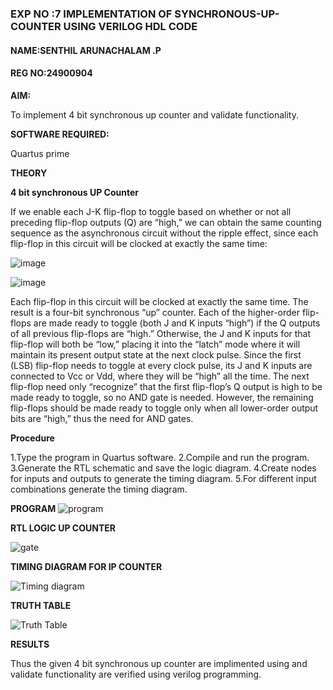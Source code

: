 ### EXP NO :7 IMPLEMENTATION OF SYNCHRONOUS-UP-COUNTER USING VERILOG HDL CODE
#### NAME:SENTHIL ARUNACHALAM .P
#### REG NO:24900904
**AIM:**

To implement 4 bit synchronous up counter and validate functionality.

**SOFTWARE REQUIRED:**

Quartus prime

**THEORY**

**4 bit synchronous UP Counter**

If we enable each J-K flip-flop to toggle based on whether or not all preceding flip-flop outputs (Q) are “high,” we can obtain the same counting sequence as the asynchronous circuit without the ripple effect, since each flip-flop in this circuit will be clocked at exactly the same time:

![image](https://github.com/naavaneetha/SYNCHRONOUS-UP-COUNTER/assets/154305477/d5db3fa0-e413-404c-b80e-b2f39d82e7e8)


![image](https://github.com/naavaneetha/SYNCHRONOUS-UP-COUNTER/assets/154305477/52cb61eb-d04b-442d-810c-31185a68410b)

Each flip-flop in this circuit will be clocked at exactly the same time.
The result is a four-bit synchronous “up” counter. Each of the higher-order flip-flops are made ready to toggle (both J and K inputs “high”) if the Q outputs of all previous flip-flops are “high.”
Otherwise, the J and K inputs for that flip-flop will both be “low,” placing it into the “latch” mode where it will maintain its present output state at the next clock pulse.
Since the first (LSB) flip-flop needs to toggle at every clock pulse, its J and K inputs are connected to Vcc or Vdd, where they will be “high” all the time.
The next flip-flop need only “recognize” that the first flip-flop’s Q output is high to be made ready to toggle, so no AND gate is needed.
However, the remaining flip-flops should be made ready to toggle only when all lower-order output bits are “high,” thus the need for AND gates.

**Procedure**

1.Type the program in Quartus software.
2.Compile and run the program.
3.Generate the RTL schematic and save the logic diagram.
4.Create nodes for inputs and outputs to generate the timing diagram.
5.For different input combinations generate the timing diagram.

**PROGRAM**
![program](https://github.com/user-attachments/assets/b35fda09-857a-4308-ac25-4b452ca6ac69)


**RTL LOGIC UP COUNTER**

![gate](https://github.com/user-attachments/assets/3fc3accb-bbb7-4740-a274-0d0e11d163aa)

**TIMING DIAGRAM FOR IP COUNTER**

![Timing diagram](https://github.com/user-attachments/assets/0ef58726-6104-4f02-ae02-dcf6da80340c)

**TRUTH TABLE**

![Truth Table](https://github.com/user-attachments/assets/a3323548-6efe-46eb-bc7c-21ac97cdf853)

**RESULTS**

Thus the given 4 bit synchronous up counter are implimented using and validate functionality are verified using verilog programming.
